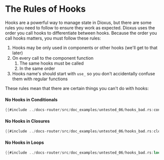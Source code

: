 # The Rules of Hooks

Hooks are a powerful way to manage state in Dioxus, but there are some rules you need to follow to ensure they work as expected. Dioxus uses the order you call hooks to differentiate between hooks. Because the order you call hooks matters, you must follow these rules:

1. Hooks may be only used in components or other hooks (we'll get to that later)
2. On every call to the component function
   1. The same hooks must be called
   2. In the same order
3. Hooks name's should start with `use_` so you don't accidentally confuse them with regular functions

These rules mean that there are certain things you can't do with hooks:

#### No Hooks in Conditionals
```rust
{{#include ../docs-router/src/doc_examples/untested_06/hooks_bad.rs:conditional}}
```

#### No Hooks in Closures
```rust
{{#include ../docs-router/src/doc_examples/untested_06/hooks_bad.rs:closure}}
```

#### No Hooks in Loops
```rust
{{#include ../docs-router/src/doc_examples/untested_06/hooks_bad.rs:loop}}
```


